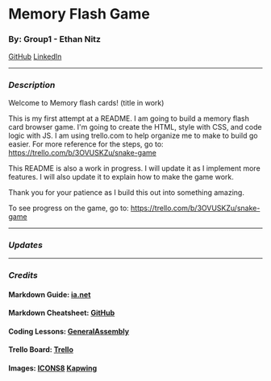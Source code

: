 # Memory Flash Game
### By: Group1 - Ethan Nitz
[GitHub](https://github.com/etnitz) [LinkedIn](https://www.linkedin.com/in/ethan-nitz-5822a112/)
***
### ***Description***
Welcome to Memory flash cards! (title in work)

 This is my first attempt at a README. I am going to build a memory flash card browser game. I'm going to create the HTML, style with CSS, and code logic with JS. I am using trello.com to help organize me to make to build go easier. For more reference for the steps, go to: https://trello.com/b/3OVUSKZu/snake-game

 This README is also a work in progress. I will update it as I implement more features. I will also update it to explain how to make the game work.

 Thank you for your patience as I build this out into something amazing.

 To see progress on the game, go to: https://trello.com/b/3OVUSKZu/snake-game
 ***

### ***Updates***

 ***
### ***Credits***
#### **Markdown Guide:** [ia.net](https://ia.net/writer/support/general/markdown-guide)
#### **Markdown Cheatsheet:** [GitHub](https://guides.github.com/pdfs/markdown-cheatsheet-online.pdf)
#### **Coding Lessons:** [GeneralAssembly](https://generalassemb.ly/)
#### **Trello Board:** [Trello](https://trello.com/)
#### **Images:** [ICONS8](https://icons8.com/) [Kapwing](https://www.kapwing.com/)